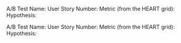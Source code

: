 A/B Test Name:
User Story Number:
Metric (from the HEART grid):
Hypothesis:

A/B Test Name:
User Story Number:
Metric (from the HEART grid):
Hypothesis:
